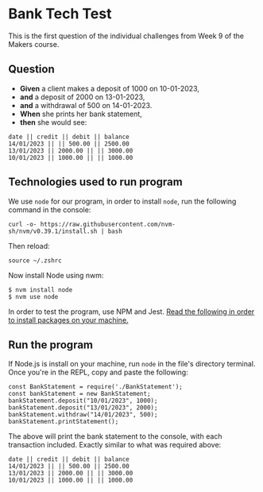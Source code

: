 # Bank Tech Test

This is the first question of the individual challenges from Week 9 of the Makers course.

## Question

- **Given** a client makes a deposit of 1000 on 10-01-2023,
- **and** a deposit of 2000 on 13-01-2023,
- **and** a withdrawal of 500 on 14-01-2023.
- **When** she prints her bank statement,
- **then** she would see:

```
date || credit || debit || balance
14/01/2023 || || 500.00 || 2500.00
13/01/2023 || 2000.00 || || 3000.00
10/01/2023 || 1000.00 || || 1000.00
```

## Technologies used to run program

We use `node` for our program, in order to install `node`, run the following command in the console:
```
curl -o- https://raw.githubusercontent.com/nvm-sh/nvm/v0.39.1/install.sh | bash
```
Then reload:
```
source ~/.zshrc
```
Now install Node using nwm:
```
$ nvm install node
$ nvm use node
```
In order to test the program, use NPM and Jest. [Read the following in order to install packages on your machine.](https://github.com/makersacademy/javascript-fundamentals/blob/main/pills/setting_up_project.md)

## Run the program
If Node.js is install on your machine, run `node` in the file's directory terminal. Once you're in the REPL, copy and paste the following:
```
const BankStatement = require('./BankStatement');
const bankStatement = new BankStatement;
bankStatement.deposit("10/01/2023", 1000);
bankStatement.deposit("13/01/2023", 2000);
bankStatement.withdraw("14/01/2023", 500);
bankStatement.printStatement();
```
The above will print the bank statement to the console, with each transaction included. Exactly similar to what was required above:
```
date || credit || debit || balance
14/01/2023 || || 500.00 || 2500.00
13/01/2023 || 2000.00 || || 3000.00
10/01/2023 || 1000.00 || || 1000.00
```

